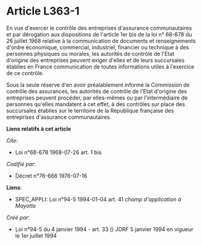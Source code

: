 # Article L363-1

En vue d'exercer le contrôle des entreprises d'assurance communautaires et par dérogation aux dispositions de l'article 1er
bis de la loi n° 68-678 du 26 juillet 1968 relative à la communication de documents et renseignements d'ordre économique,
commercial, industriel, financier ou technique à des personnes physiques ou morales, les autorités de contrôle de l'Etat
d'origine des entreprises peuvent exiger d'elles et de leurs succursales établies en France communication de toutes
informations utiles à l'exercice de ce contrôle.

Sous la seule réserve d'en avoir préalablement informé la Commission de contrôle des assurances, les autorités de contrôle de
l'Etat d'origine des entreprises peuvent procéder, par elles-mêmes ou par l'intermédiaire de personnes qu'elles mandatent à
cet effet, à des contrôles sur place des succursales établies sur le territoire de la République française des entreprises
d'assurance communautaires.

**Liens relatifs à cet article**

_Cite_:

  - Loi n°68-678 1968-07-26 art. 1 bis

_Codifié par_:

  - Décret n°76-666 1976-07-16

**Liens**:

  - SPEC_APPLI: Loi n°94-5 1994-01-04 art. 41 *champ d'application à Mayotte*

_Créé par_:

  - Loi n°94-5 du 4 janvier 1994 - art. 33 () JORF 5 janvier 1994 en vigueur le 1er juillet 1994
